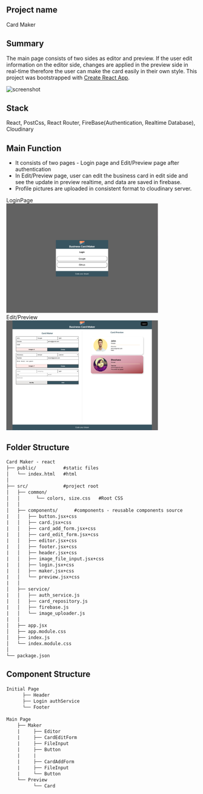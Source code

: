 ## Project name

Card Maker

## Summary

The main page consists of two sides as editor and preview. If the user edit information on the editor side, changes are applied in the preview side in real-time therefore the user can make the card easily in their own style.
This project was bootstrapped with [Create React App](https://github.com/facebook/create-react-app).

<img src="https://github.com/Jongwoop/card-maker/blob/master/public/screenshot/screenshot.gif" alt="screenshot" width="800px" />

## Stack

React, PostCss, React Router, FireBase(Authentication, Realtime Database), Cloudinary

## Main Function

- It consists of two pages - Login page and Edit/Preview page after authentication
- In Edit/Preview page, user can edit the business card in edit side and see the update in preview realtime, and data are saved in firebase.
- Profile pictures are uploaded in consistent format to cloudinary server.

LoginPage  
<img src="./public/screenshot/Screenshot_Login.png" width ="400">  
Edit/Preview  
<img src="./public/screenshot/Screenshot_EditPreview.png" width ="400">

## Folder Structure

```
Card Maker - react
├── public/          #static files
│   └── index.html   #html
│
├── src/             #project root
│   ├── common/
│   │      └── colors, size.css   #Root CSS
│   │
│   ├── components/      #components - reusable components source
|   │   ├── button.jsx+css
|   │   ├── card.jsx+css
|   │   ├── card_add_form.jsx+css
|   │   ├── card_edit_form.jsx+css
|   │   ├── editor.jsx+css
|   │   ├── footer.jsx+css
|   │   ├── header.jsx+css
|   │   ├── image_file_input.jsx+css
|   │   ├── login.jsx+css
|   │   ├── maker.jsx+css
|   │   └── preview.jsx+css
|   │
│   ├── service/
|   │   ├── auth_service.js
|   │   ├── card_repository.js
|   │   ├── firebase.js
|   │   └── image_uploader.js
|   │
│   ├── app.jsx
│   ├── app.module.css
│   ├── index.js
│   └── index.module.css
│
└── package.json
```

## Component Structure

```
Initial Page
      ├── Header
      ├── Login authService
      └── Footer

Main Page
    ├── Maker
    |     ├── Editor
    |     ├── CardEditForm
    |     ├── FileInput
    |     ├── Button
    |     |
    |     ├── CardAddForm
    |     ├── FileInput
    |     └── Button
    └── Preview
          └── Card
```
